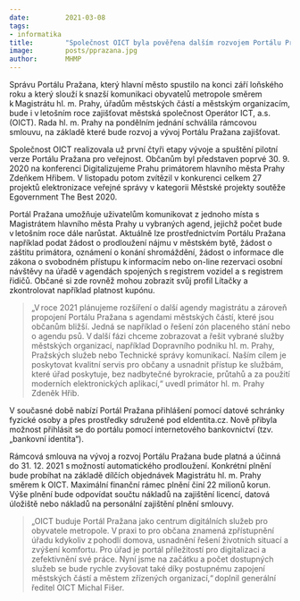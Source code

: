 ```yaml
---
date:         2021-03-08
tags:         
- informatika
title:        "Společnost OICT byla pověřena dalším rozvojem Portálu Pražana"
image: 	      posts/pprazana.jpg
author:       MHMP
---
```



Správu Portálu Pražana, který hlavní město spustilo na konci září loňského roku a který slouží k snazší komunikaci obyvatelů metropole směrem k Magistrátu hl. m. Prahy, úřadům městských částí a městským organizacím, bude i v letošním roce zajišťovat městská společnost Operátor ICT, a.s. (OICT). Rada hl. m. Prahy na pondělním jednání schválila rámcovou smlouvu, na základě které bude rozvoj a vývoj Portálu Pražana zajišťovat.

Společnost OICT realizovala už první čtyři etapy vývoje a spuštění pilotní verze Portálu Pražana pro veřejnost. Občanům byl představen poprvé 30. 9. 2020 na konferenci Digitalizujeme Prahu primátorem hlavního města Prahy Zdeňkem Hřibem. V listopadu potom zvítězil v konkurenci celkem 27 projektů elektronizace veřejné správy v kategorii Městské projekty soutěže Egovernment The Best 2020.

Portál Pražana umožňuje uživatelům komunikovat z jednoho místa s Magistrátem hlavního města Prahy u vybraných agend, jejichž počet bude v letošním roce dále narůstat. Aktuálně lze prostřednictvím Portálu Pražana například podat žádost o prodloužení nájmu v městském bytě, žádost o záštitu primátora, oznámení o konání shromáždění, žádost o informace dle zákona o svobodném přístupu k informacím nebo on-line rezervaci osobní návštěvy na úřadě v agendách spojených s registrem vozidel a s registrem řidičů. Občané si zde rovněž mohou zobrazit svůj profil Lítačky a zkontrolovat například platnost kupónu.

> „V roce 2021 plánujeme rozšíření o další agendy magistrátu a zároveň propojení Portálu Pražana s agendami městských částí, které jsou občanům bližší. Jedná se například o řešení zón placeného stání nebo o agendu psů. V další fázi chceme zobrazovat a řešit vybrané služby městských organizací, například Dopravního podniku hl. m. Prahy, Pražských služeb nebo Technické správy komunikací. Naším cílem je poskytovat kvalitní servis pro občany a usnadnit přístup ke službám, které úřad poskytuje, bez nadbytečné byrokracie, průtahů a za použití moderních elektronických aplikací,“ uvedl primátor hl. m. Prahy Zdeněk Hřib.

V současné době nabízí Portál Pražana přihlášení pomocí datové schránky fyzické osoby a přes prostředky sdružené pod eIdentita.cz. Nově přibyla možnost přihlásit se do portálu pomocí internetového bankovnictví (tzv. „bankovní identita“).

Rámcová smlouva na vývoj a rozvoj Portálu Pražana bude platná a účinná do 31. 12. 2021 s možností automatického prodloužení. Konkrétní plnění bude probíhat na základě dílčích objednávek Magistrátu hl. m. Prahy směrem k OICT. Maximální finanční rámec plnění činí 22 milionů korun. Výše plnění bude odpovídat součtu nákladů na zajištění licencí, datová úložiště nebo nákladů na personální zajištění plnění smlouvy.

> „OICT buduje Portál Pražana jako centrum digitálních služeb pro obyvatele metropole. V praxi to pro občana znamená zpřístupnění úřadu kdykoliv z pohodlí domova, usnadnění řešení životních situací a zvýšení komfortu. Pro úřad je portál příležitostí pro digitalizaci a zefektivnění své práce. Nyní jsme na začátku a počet dostupných služeb se bude rychle zvyšovat také díky postupnému zapojení městských částí a městem zřízených organizací,“ doplnil generální ředitel OICT Michal Fišer.
